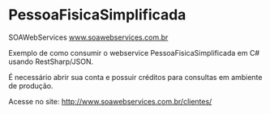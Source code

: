 # PessoaFisicaSimplificada
SOAWebServices www.soawebservices.com.br

Exemplo de como consumir o webservice PessoaFisicaSimplificada em C# usando RestSharp/JSON.

É necessário abrir sua conta e possuir créditos para consultas em ambiente de produção.

Acesse no site: http://www.soawebservices.com.br/clientes/



